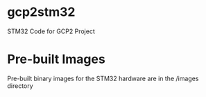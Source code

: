 # gcp2stm32
STM32 Code for GCP2 Project

# Pre-built Images
Pre-built binary images for the STM32 hardware are in the /images directory
